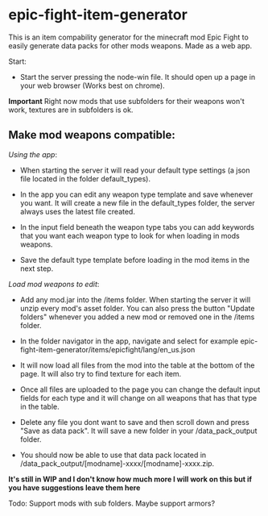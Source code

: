 ﻿# epic-fight-item-generator

This is an item compability generator for the minecraft mod Epic Fight to easily generate data packs for other mods weapons. Made as a web app.

Start:
- Start the server pressing the node-win file. It should open up a page in your web browser (Works best on chrome).

**Important**
Right now mods that use subfolders for their weapons won't work, textures are in subfolders is ok. 

Make mod weapons compatible:
-------------------------
*Using the app*:

- When starting the server it will read your default type settings (a json file located in the folder default_types).

- In the app you can edit any weapon type template and save whenever you want. It will create a new file in the default_types folder, the server always uses the latest file created.

- In the input field beneath the weapon type tabs you can add keywords that you want each weapon type to look for when loading in mods weapons.

- Save the default type template before loading in the mod items in the next step.

*Load mod weapons to edit*:

- Add any mod.jar into the /items folder. When starting the server it will unzip every mod's asset folder. You can also press the button "Update folders" whenever you added a new mod or removed one in the /items folder.

- In the folder navigator in the app, navigate and select for example epic-fight-item-generator/items/epicfight/lang/en_us.json

- It will now load all files from the mod into the table at the bottom of the page. It will also try to find texture for each item.

- Once all files are uploaded to the page you can change the default input fields for each type and it will change on all weapons that has that type in the table.

- Delete any file you dont want to save and then scroll down and press "Save as data pack". It will save a new folder in your /data_pack_output folder.

- You should now be able to use that data pack located in /data_pack_output/[modname]-xxxx/[modname]-xxxx.zip.


**It's still in WIP and I don't know how much more I will work on this but if you have suggestions leave them here**

Todo:
Support mods with sub folders.
Maybe support armors?




